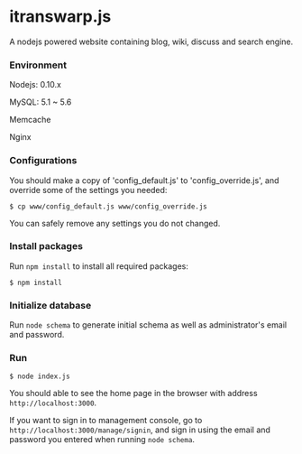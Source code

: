 itranswarp.js
=============

A nodejs powered website containing blog, wiki, discuss and search engine.

### Environment

Nodejs: 0.10.x

MySQL: 5.1 ~ 5.6

Memcache

Nginx

### Configurations

You should make a copy of 'config_default.js' to 'config_override.js', and override some of the settings you needed:

    $ cp www/config_default.js www/config_override.js

You can safely remove any settings you do not changed.

### Install packages

Run `npm install` to install all required packages:

    $ npm install

### Initialize database

Run `node schema` to generate initial schema as well as administrator's email and password.

### Run

    $ node index.js

You should able to see the home page in the browser with address `http://localhost:3000`.

If you want to sign in to management console, go to `http://localhost:3000/manage/signin`, and sign in using the email and password you entered when running `node schema`.
